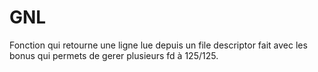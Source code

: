 # GNL
Fonction qui retourne une ligne lue depuis un file descriptor fait avec les bonus qui permets de gerer plusieurs fd à 125/125.
